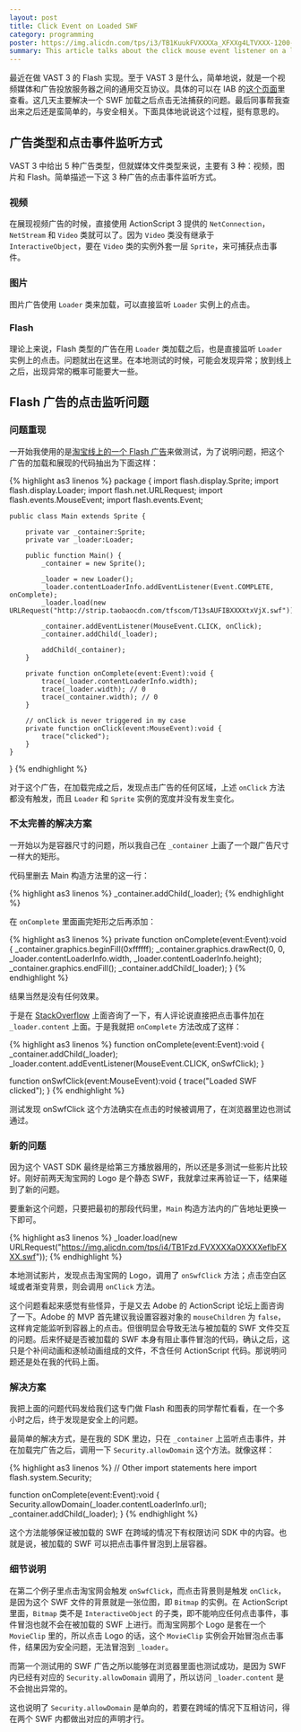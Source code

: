 ```yaml
---
layout: post
title: Click Event on Loaded SWF
category: programming
poster: https://img.alicdn.com/tps/i3/TB1KuukFVXXXXa_XFXXg4LTVXXX-1200-250.jpg
summary: This article talks about the click mouse event listener on a loaded SWF file. I encounter a problem that when the user clicks the loaded SWF file, the event listener on the loader cannot be notified. The solution is simple. But I guess the process of solving the problem is insteresting and worth an article.
---
```


最近在做 VAST 3 的 Flash 实现。至于 VAST 3 是什么，简单地说，就是一个视频媒体和广告投放服务器之间的通用交互协议。具体的可以在 IAB 的[这个页面](http://www.iab.net/guidelines/508676/digitalvideo/vsuite/vast)里查看。这几天主要解决一个 SWF 加载之后点击无法捕获的问题。最后同事帮我查出来之后还是蛮简单的，与安全相关。下面具体地说说这个过程，挺有意思的。

## 广告类型和点击事件监听方式

VAST 3 中给出 5 种广告类型，但就媒体文件类型来说，主要有 3 种：视频，图片和 Flash。简单描述一下这 3 种广告的点击事件监听方式。

### 视频

在展现视频广告的时候，直接使用 ActionScript 3 提供的 `NetConnection`，`NetStream` 和 `Video` 类就可以了。因为 `Video` 类没有继承于 `InteractiveObject`，要在 `Video` 类的实例外套一层 `Sprite`，来可捕获点击事件。

### 图片

图片广告使用 `Loader` 类来加载，可以直接监听 `Loader` 实例上的点击。

### Flash

理论上来说，Flash 类型的广告在用 `Loader` 类加载之后，也是直接监听 `Loader` 实例上的点击。问题就出在这里。在本地测试的时候，可能会发现异常；放到线上之后，出现异常的概率可能要大一些。

## Flash 广告的点击监听问题

### 问题重现

一开始我使用的是[淘宝线上的一个 Flash 广告](http://strip.taobaocdn.com/tfscom/T13sAUFIBXXXXtxVjX.swf)来做测试，为了说明问题，把这个广告的加载和展现的代码抽出为下面这样：

{% highlight as3 linenos %}
package  {
    import flash.display.Sprite;
    import flash.display.Loader;
    import flash.net.URLRequest;
    import flash.events.MouseEvent;
    import flash.events.Event;

    public class Main extends Sprite {

        private var _container:Sprite;
        private var _loader:Loader;

        public function Main() {
            _container = new Sprite();

            _loader = new Loader();
            _loader.contentLoaderInfo.addEventListener(Event.COMPLETE, onComplete);
            _loader.load(new URLRequest("http://strip.taobaocdn.com/tfscom/T13sAUFIBXXXXtxVjX.swf"));

            _container.addEventListener(MouseEvent.CLICK, onClick);
            _container.addChild(_loader);

            addChild(_container);
        }

        private function onComplete(event:Event):void {
            trace(_loader.contentLoaderInfo.width);
            trace(_loader.width); // 0
            trace(_container.width); // 0
        }

        // onClick is never triggered in my case
        private function onClick(event:MouseEvent):void {
            trace("clicked");
        }
    }
}
{% endhighlight %}

对于这个广告，在加载完成之后，发现点击广告的任何区域，上述 `onClick` 方法都没有触发，而且 `Loader` 和 `Sprite` 实例的宽度并没有发生变化。

### 不太完善的解决方案

一开始以为是容器尺寸的问题，所以我自己在 `_container` 上画了一个跟广告尺寸一样大的矩形。

代码里删去 Main 构造方法里的这一行：

{% highlight as3 linenos %}
_container.addChild(_loader);
{% endhighlight %}

在 `onComplete` 里面画完矩形之后再添加：

{% highlight as3 linenos %}
private function onComplete(event:Event):void {
	_container.graphics.beginFill(0xffffff);
	_container.graphics.drawRect(0, 0, _loader.contentLoaderInfo.width, _loader.contentLoaderInfo.height);
	_container.graphics.endFill();
    _container.addChild(_loader);
}
{% endhighlight %}

结果当然是没有任何效果。

于是在 [StackOverflow](http://stackoverflow.com/questions/24694528/how-to-listen-to-click-event-on-a-container-which-contains-a-loader-which-loads) 上面咨询了一下，有人评论说直接把点击事件加在 `_loader.content` 上面。于是我就把 `onComplete` 方法改成了这样：

{% highlight as3 linenos %}
function onComplete(event:Event):void {
	_container.addChild(_loader);
	_loader.content.addEventListener(MouseEvent.CLICK, onSwfClick);
}

function onSwfClick(event:MouseEvent):void {
	trace("Loaded SWF clicked");
}
{% endhighlight %}

测试发现 onSwfClick 这个方法确实在点击的时候被调用了，在浏览器里边也测试通过。

### 新的问题

因为这个 VAST SDK 最终是给第三方播放器用的，所以还是多测试一些影片比较好。刚好前两天淘宝网的 Logo 是个静态 SWF，我就拿过来再验证一下，结果碰到了新的问题。

要重新这个问题，只要把最初的那段代码里，`Main` 构造方法内的广告地址更换一下即可。

{% highlight as3 linenos %}
_loader.load(new URLRequest("https://img.alicdn.com/tps/i4/TB1Fzd.FVXXXXaOXXXXeflbFXXX.swf"));
{% endhighlight %}

本地测试影片，发现点击淘宝网的 Logo，调用了 `onSwfClick` 方法；点击空白区域或者渐变背景，则会调用 `onClick` 方法。

这个问题看起来感觉有些怪异，于是又去 Adobe 的 ActionScript 论坛上面咨询了一下。Adobe 的 MVP 首先建议我设置容器对象的 `mouseChildren` 为 `false`，这样肯定能监听到容器上的点击。但很明显会导致无法与被加载的 SWF 文件交互的问题。后来怀疑是否被加载的 SWF 本身有阻止事件冒泡的代码，确认之后，这只是个补间动画和逐帧动画组成的文件，不含任何 ActionScript 代码。那说明问题还是处在我的代码上面。

### 解决方案

我把上面的问题代码发给我们这专门做 Flash 和图表的同学帮忙看看，在一个多小时之后，终于发现是安全上的问题。

最简单的解决方式，是在我的 SDK 里边，只在 `_container` 上监听点击事件，并在加载完广告之后，调用一下 `Security.allowDomain` 这个方法。就像这样：

{% highlight as3 linenos %}
// Other import statements here
import flash.system.Security;

function onComplete(event:Event):void {
	Security.allowDomain(_loader.contentLoaderInfo.url);
	_container.addChild(_loader);
}
{% endhighlight %}

这个方法能够保证被加载的 SWF 在跨域的情况下有权限访问 SDK 中的内容。也就是说，被加载的 SWF 可以把点击事件冒泡到上层容器。

### 细节说明
在第二个例子里点击淘宝网会触发 `onSwfClick`，而点击背景则是触发 `onClick`，是因为这个 SWF 文件的背景就是一张位图，即 `Bitmap` 的实例。在 ActionScript 里面，`Bitmap` 类不是 `InteractiveObject` 的子类，即不能响应任何点击事件，事件冒泡也就不会在被加载的 SWF 上进行。而淘宝网那个 Logo 是套在一个 `MovieClip` 里的，所以点击 Logo 的话，这个 `MovieClip` 实例会开始冒泡点击事件，结果因为安全问题，无法冒泡到 `_loader`。

而第一个测试用的 SWF 广告之所以能够在浏览器里面也测试成功，是因为 SWF 内已经有对应的 `Security.allowDomain` 调用了，所以访问 `_loader.content` 是不会抛出异常的。

这也说明了 `Security.allowDomain` 是单向的，若要在跨域的情况下互相访问，得在两个 SWF 内都做出对应的声明才行。